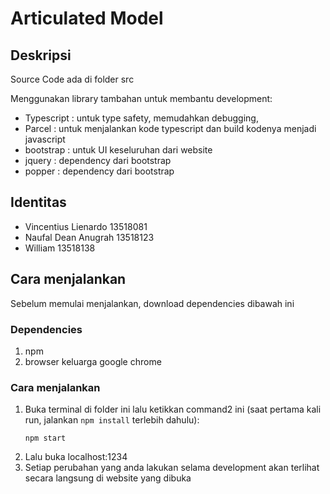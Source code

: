 # Articulated Model

## Deskripsi

Source Code ada di folder src

Menggunakan library tambahan untuk membantu development:

- Typescript : untuk type safety, memudahkan debugging,
- Parcel : untuk menjalankan kode typescript dan build kodenya menjadi javascript
- bootstrap : untuk UI keseluruhan dari website
- jquery : dependency dari bootstrap
- popper : dependency dari bootstrap

## Identitas

- Vincentius Lienardo 13518081
- Naufal Dean Anugrah 13518123
- William 13518138

## Cara menjalankan

Sebelum memulai menjalankan, download dependencies dibawah ini

### Dependencies

1. npm
2. browser keluarga google chrome

### Cara menjalankan

1. Buka terminal di folder ini lalu ketikkan command2 ini (saat pertama kali run, jalankan `npm install` terlebih dahulu):
   ```
   npm start
   ```
2. Lalu buka localhost:1234
3. Setiap perubahan yang anda lakukan selama development akan terlihat secara langsung di website yang dibuka
